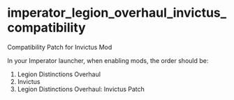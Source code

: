 # imperator_legion_overhaul_invictus_compatibility
Compatibility Patch for Invictus Mod

In your Imperator launcher, when enabling mods, the order should be:
1) Legion Distinctions Overhaul
2) Invictus
3) Legion Distinctions Overhaul: Invictus Patch